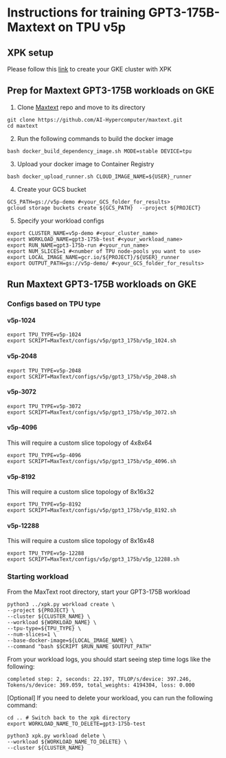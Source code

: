 # Instructions for training GPT3-175B-Maxtext on TPU v5p

## XPK setup
Please follow this [link](https://github.com/gclouduniverse/reproducibility/tree/main/Training/TPU-v5p/XPK_README.md) to create your GKE cluster with XPK

## Prep for Maxtext GPT3-175B workloads on GKE
1. Clone [Maxtext](https://github.com/AI-Hypercomputer/maxtext) repo and move to its directory
```
git clone https://github.com/AI-Hypercomputer/maxtext.git
cd maxtext
```

2. Run the following commands to build the docker image
```
bash docker_build_dependency_image.sh MODE=stable DEVICE=tpu
```

3. Upload your docker image to Container Registry
```
bash docker_upload_runner.sh CLOUD_IMAGE_NAME=${USER}_runner
```

4. Create your GCS bucket
```
GCS_PATH=gs://v5p-demo #<your_GCS_folder_for_results>
gcloud storage buckets create ${GCS_PATH}  --project ${PROJECT}
```

5. Specify your workload configs
```
export CLUSTER_NAME=v5p-demo #<your_cluster_name>
export WORKLOAD_NAME=gpt3-175b-test #<your_workload_name>
export RUN_NAME=gpt3-175b-run #<your_run_name>
export NUM_SLICES=1 #<number of TPU node-pools you want to use>
export LOCAL_IMAGE_NAME=gcr.io/${PROJECT}/${USER}_runner
export OUTPUT_PATH=gs://v5p-demo/ #<your_GCS_folder_for_results>
```

## Run Maxtext GPT3-175B workloads on GKE

### Configs based on TPU type

#### v5p-1024

```
export TPU_TYPE=v5p-1024
export SCRIPT=MaxText/configs/v5p/gpt3_175b/v5p_1024.sh
```

#### v5p-2048

```
export TPU_TYPE=v5p-2048
export SCRIPT=MaxText/configs/v5p/gpt3_175b/v5p_2048.sh
```

#### v5p-3072

```
export TPU_TYPE=v5p-3072
export SCRIPT=MaxText/configs/v5p/gpt3_175b/v5p_3072.sh
```

#### v5p-4096

This will require a custom slice topology of 4x8x64
```
export TPU_TYPE=v5p-4096
export SCRIPT=MaxText/configs/v5p/gpt3_175b/v5p_4096.sh
```

#### v5p-8192

This will require a custom slice topology of 8x16x32
```
export TPU_TYPE=v5p-8192
export SCRIPT=MaxText/configs/v5p/gpt3_175b/v5p_8192.sh
```

#### v5p-12288

This will require a custom slice topology of 8x16x48
```
export TPU_TYPE=v5p-12288
export SCRIPT=MaxText/configs/v5p/gpt3_175b/v5p_12288.sh
```

### Starting workload

From the MaxText root directory, start your GPT3-175B workload

```
python3 ../xpk.py workload create \
--project ${PROJECT} \
--cluster ${CLUSTER_NAME} \
--workload ${WORKLOAD_NAME} \
--tpu-type=${TPU_TYPE} \
--num-slices=1 \
--base-docker-image=${LOCAL_IMAGE_NAME} \
--command "bash $SCRIPT $RUN_NAME $OUTPUT_PATH"
```

From your workload logs, you should start seeing step time logs like the following:
```
completed step: 2, seconds: 22.197, TFLOP/s/device: 397.246, Tokens/s/device: 369.059, total_weights: 4194304, loss: 0.000
```

[Optional] If you need to delete your workload, you can run the following command:
```
cd .. # Switch back to the xpk directory
export WORKLOAD_NAME_TO_DELETE=gpt3-175b-test

python3 xpk.py workload delete \
--workload ${WORKLOAD_NAME_TO_DELETE} \
--cluster ${CLUSTER_NAME}
```
